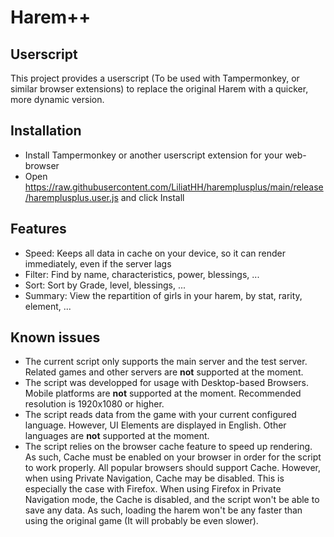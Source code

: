 # Harem++

## Userscript

This project provides a userscript (To be used with Tampermonkey, or similar browser extensions) to replace the original Harem with a quicker, more dynamic version.

## Installation

- Install Tampermonkey or another userscript extension for your web-browser
- Open https://raw.githubusercontent.com/LiliatHH/haremplusplus/main/release/haremplusplus.user.js and click Install

## Features

- Speed: Keeps all data in cache on your device, so it can render immediately, even if the server lags
- Filter: Find by name, characteristics, power, blessings, ...
- Sort: Sort by Grade, level, blessings, ...
- Summary: View the repartition of girls in your harem, by stat, rarity, element, ...

## Known issues

- The current script only supports the main server and the test server. Related games and other servers are **not** supported at the moment.
- The script was developped for usage with Desktop-based Browsers. Mobile platforms are **not** supported at the moment. Recommended resolution is 1920x1080 or higher.
- The script reads data from the game with your current configured language. However, UI Elements are displayed in English. Other languages are **not** supported at the moment.
- The script relies on the browser cache feature to speed up rendering. As such, Cache must be enabled on your browser in order for the script to work properly. All popular browsers should support Cache. However, when using Private Navigation, Cache may be disabled. This is especially the case with Firefox. When using Firefox in Private Navigation mode, the Cache is disabled, and the script won't be able to save any data. As such, loading the harem won't be any faster than using the original game (It will probably be even slower).
